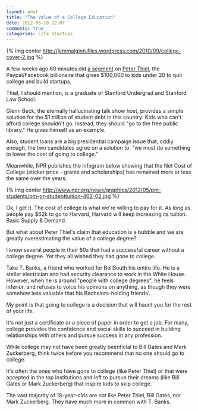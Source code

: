 ```yaml
---
layout: post
title: "The Value of a College Education"
date: 2012-06-10 22:07
comments: true
categories: Life Startups 
---
```


{% img center http://jemmalginn.files.wordpress.com/2010/09/college-cover-2.jpg %}

A few weeks ago 60 minutes did [a segment](http://news.cnet.com/8301-1023_3-57437953-93/thiels-college-dropout-plan-scrutinized-by-60-minutes/)
on [Peter Thiel](http://en.wikipedia.org/wiki/Peter_Thiel), the
Paypal/Facebook billionaire that gives $100,000 to kids under 20 to quit
college and build startups.

Thiel, I should mention, is a graduate of Stanford Undergrad and
Stanford Law School.

Glenn Beck, the eternally hallucinating talk show host, provides a
simple solution for the $1 trillion of student debt in this country:
Kids who can't afford college shouldn't go. Instead, they
should "go to the free public library." He gives himself as an example.

Also, student loans are a big presidential campaign issue that, oddly
enough, the two candidates agree on a solution to: "we must do something to lower
the cost of going to college."

Meanwhile, NPR publishes the infogram below showing that the Net Cost of
College (sticker price - grants and scholarships) has remained more or
less the same over the years.

{% img center http://www.npr.org/news/graphics/2012/05/pm-students/pm-gr-studenttuition-462-02.jpg %}

Ok, I get it. The cost of college is what we're willing to pay for
it. As long as people pay $62k to go to Harvard, Harvard will keep
increasing its tuition. Basic Supply & Demand.

But what about Peter Thiel's claim that education is a bubble and we are greatly
overestimating the value of a college degree?

I know several people in their 60s that had a successful career without
a college degree. Yet they all wished they had gone to college.

Take T. Banks, a friend who worked for BellSouth his entire life. He is
a stellar electrician and had security clearance to work in the White
House. However, when he is around "people with college degrees", he
feels inferior, and refuses to voice his opinions on anything, as though
they were somehow less valuable that his Bachelors-holding friends'.

My point is that going to college is a decision that will haunt you for
the rest of your life.

It's not just a certificate or a piece of paper in order to get a job.
For many, college provides the confidence and social skills to succeed in
building relationships with others and pursue success in any profession.

While college may not have been greatly beenficial to Bill Gates and
Mark Zuckerberg, think twice before you recommend that no one should go
to college.

It's often the ones who have gone to college (like Peter Thiel) or that
were accepted in the top institutions and left to pursue their dreams (like Bill Gates or Mark
Zuckerberg) that inspire kids to skip college. 

The vast majority of 18-year-olds are not like Peter Thiel, Bill Gates, nor Mark Zuckerberg.
They have much more in common with T. Banks.
